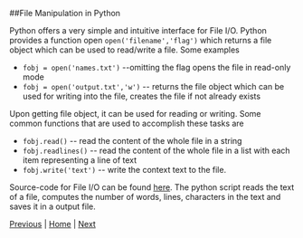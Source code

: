 ##File Manipulation in Python

Python offers a very simple and intuitive interface for File I/O. Python provides a function open `open('filename','flag')` which returns a file object which can be used to read/write a file. Some examples

* `fobj = open('names.txt')` --omitting the flag opens the file in read-only mode
* `fobj = open('output.txt','w')` -- returns the file object which can be used for writing into the file, creates the file if not already exists

Upon getting file object, it can be used for reading or writing. Some common functions that are used to accomplish these tasks are

* `fobj.read()` -- read the content of the whole file in a string
* `fobj.readlines()` -- read the content of the whole file in a list with each item representing a line of text
* `fobj.write('text')` -- write the context text to the file.

Source-code for File I/O can be found [here](https://github.com/joed7/fose_python/blob/master/wordcount.py). The python script reads the text of a file, computes the number of words, lines, characters in the text and saves it in a output file.

[Previous](https://github.com/joed7/fose_python/blob/master/modules.md)  |  [Home](https://github.com/joed7/Python/blob/master/home.md)  |  [Next](https://github.com/joed7/Python/blob/master/text-processing.md)
